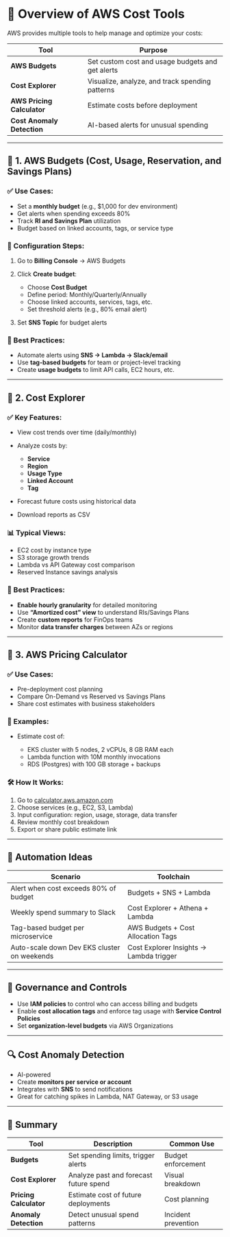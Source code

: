 # 🔹 Overview of AWS Cost Tools

AWS provides multiple tools to help manage and optimize your costs:

| Tool                       | Purpose                                          |
| -------------------------- | ------------------------------------------------ |
| **AWS Budgets**            | Set custom cost and usage budgets and get alerts |
| **Cost Explorer**          | Visualize, analyze, and track spending patterns  |
| **AWS Pricing Calculator** | Estimate costs before deployment                 |
| **Cost Anomaly Detection** | AI-based alerts for unusual spending             |

---

## 🔹 1. AWS Budgets (Cost, Usage, Reservation, and Savings Plans)

### ✅ Use Cases:

* Set a **monthly budget** (e.g., \$1,000 for dev environment)
* Get alerts when spending exceeds 80%
* Track **RI and Savings Plan** utilization
* Budget based on linked accounts, tags, or service type

### 🔧 Configuration Steps:

1. Go to **Billing Console** → AWS Budgets
2. Click **Create budget**:

   * Choose **Cost Budget**
   * Define period: Monthly/Quarterly/Annually
   * Choose linked accounts, services, tags, etc.
   * Set threshold alerts (e.g., 80% email alert)
3. Set **SNS Topic** for budget alerts

### 📌 Best Practices:

* Automate alerts using **SNS → Lambda → Slack/email**
* Use **tag-based budgets** for team or project-level tracking
* Create **usage budgets** to limit API calls, EC2 hours, etc.

---

## 🔹 2. Cost Explorer

### ✅ Key Features:

* View cost trends over time (daily/monthly)
* Analyze costs by:

  * **Service**
  * **Region**
  * **Usage Type**
  * **Linked Account**
  * **Tag**
* Forecast future costs using historical data
* Download reports as CSV

### 📊 Typical Views:

* EC2 cost by instance type
* S3 storage growth trends
* Lambda vs API Gateway cost comparison
* Reserved Instance savings analysis

### 📌 Best Practices:

* **Enable hourly granularity** for detailed monitoring
* Use **“Amortized cost” view** to understand RIs/Savings Plans
* Create **custom reports** for FinOps teams
* Monitor **data transfer charges** between AZs or regions

---

## 🔹 3. AWS Pricing Calculator

### ✅ Use Cases:

* Pre-deployment cost planning
* Compare On-Demand vs Reserved vs Savings Plans
* Share cost estimates with business stakeholders

### 📌 Examples:

* Estimate cost of:

  * EKS cluster with 5 nodes, 2 vCPUs, 8 GB RAM each
  * Lambda function with 10M monthly invocations
  * RDS (Postgres) with 100 GB storage + backups

### 🛠️ How It Works:

1. Go to [calculator.aws.amazon.com](https://calculator.aws.amazon.com)
2. Choose services (e.g., EC2, S3, Lambda)
3. Input configuration: region, usage, storage, data transfer
4. Review monthly cost breakdown
5. Export or share public estimate link

---

## 🔹 Automation Ideas

| Scenario                                    | Toolchain                               |
| ------------------------------------------- | --------------------------------------- |
| Alert when cost exceeds 80% of budget       | Budgets + SNS + Lambda                  |
| Weekly spend summary to Slack               | Cost Explorer + Athena + Lambda         |
| Tag-based budget per microservice           | AWS Budgets + Cost Allocation Tags      |
| Auto-scale down Dev EKS cluster on weekends | Cost Explorer Insights → Lambda trigger |

---

## 🔐 Governance and Controls

* Use **IAM policies** to control who can access billing and budgets
* Enable **cost allocation tags** and enforce tag usage with **Service Control Policies**
* Set **organization-level budgets** via AWS Organizations

---

## 🔍 Cost Anomaly Detection

* AI-powered
* Create **monitors per service or account**
* Integrates with **SNS** to send notifications
* Great for catching spikes in Lambda, NAT Gateway, or S3 usage

---

## 📘 Summary

| Tool                   | Description                            | Common Use          |
| ---------------------- | -------------------------------------- | ------------------- |
| **Budgets**            | Set spending limits, trigger alerts    | Budget enforcement  |
| **Cost Explorer**      | Analyze past and forecast future spend | Visual breakdown    |
| **Pricing Calculator** | Estimate cost of future deployments    | Cost planning       |
| **Anomaly Detection**  | Detect unusual spend patterns          | Incident prevention |
